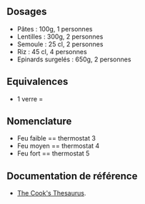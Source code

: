 ## Dosages

- Pâtes : 100g, 1 personnes
- Lentilles : 300g, 2 personnes
- Semoule : 25 cl, 2 personnes
- Riz : 45 cl, 4 personnes
- Epinards surgelés : 650g, 2 personnes

## Equivalences

- 1 verre =

## Nomenclature

- Feu faible == thermostat 3
- Feu moyen == thermostat 4
- Feu fort == thermostat 5

## Documentation de référence

- [The Cook's Thesaurus](https://foodsubs.com/).
